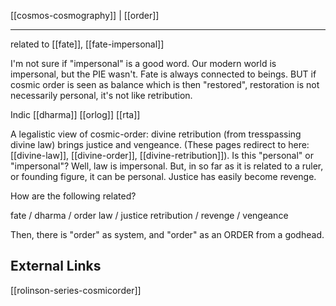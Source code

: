 [[cosmos-cosmography]] | [[order]]

---

related to [[fate]], [[fate-impersonal]]



I'm not sure if "impersonal" is a good word. Our modern world is impersonal, but the PIE wasn't. Fate is always connected to beings. BUT if cosmic order is seen as balance which is then "restored", restoration is not necessarily personal, it's not like retribution.


Indic [[dharma]]
[[orlog]]
[[rta]]

A legalistic view of cosmic-order: divine retribution (from tresspassing divine law) brings justice and vengeance. (These pages redirect to here: [[divine-law]], [[divine-order]], [[divine-retribution]]). Is this "personal" or "impersonal"? Well, law is impersonal. But, in so far as it is related to a ruler, or founding figure, it can be personal. Justice has easily become revenge. 

How are the following related?

fate / dharma / order
law / justice
retribution / revenge / vengeance


Then, there is "order" as system, and "order" as an ORDER from a godhead.


## External Links
[[rolinson-series-cosmicorder]]